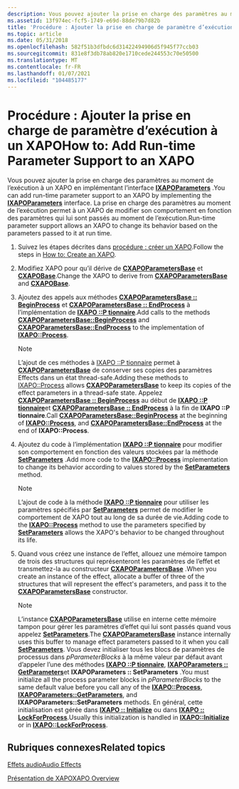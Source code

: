```yaml
---
description: Vous pouvez ajouter la prise en charge des paramètres au moment de l’exécution à un XAPO en implémentant l’interface IXAPOParameters. La prise en charge des paramètres au moment de l’exécution permet à un XAPO de modifier son comportement en fonction des paramètres qui lui sont passés au moment de l’exécution.
ms.assetid: 13f974ec-fcf5-1749-e69d-88de79b7d82b
title: 'Procédure : Ajouter la prise en charge de paramètre d’exécution à un XAPO'
ms.topic: article
ms.date: 05/31/2018
ms.openlocfilehash: 582f51b3dfbdc6d31422494906d5f945f77ccb03
ms.sourcegitcommit: 831e8f3db78ab820e1710cede244553c70e50500
ms.translationtype: MT
ms.contentlocale: fr-FR
ms.lasthandoff: 01/07/2021
ms.locfileid: "104485177"
---
```

# <a name="how-to-add-run-time-parameter-support-to-an-xapo"></a><span data-ttu-id="f24df-104">Procédure : Ajouter la prise en charge de paramètre d’exécution à un XAPO</span><span class="sxs-lookup"><span data-stu-id="f24df-104">How to: Add Run-time Parameter Support to an XAPO</span></span>

<span data-ttu-id="f24df-105">Vous pouvez ajouter la prise en charge des paramètres au moment de l’exécution à un XAPO en implémentant l’interface [**IXAPOParameters**](/windows/desktop/api/XAPO/nn-xapo-ixapoparameters) .</span><span class="sxs-lookup"><span data-stu-id="f24df-105">You can add run-time parameter support to an XAPO by implementing the [**IXAPOParameters**](/windows/desktop/api/XAPO/nn-xapo-ixapoparameters) interface.</span></span> <span data-ttu-id="f24df-106">La prise en charge des paramètres au moment de l’exécution permet à un XAPO de modifier son comportement en fonction des paramètres qui lui sont passés au moment de l’exécution.</span><span class="sxs-lookup"><span data-stu-id="f24df-106">Run-time parameter support allows an XAPO to change its behavior based on the parameters passed to it at run time.</span></span>

1.  <span data-ttu-id="f24df-107">Suivez les étapes décrites dans [procédure : créer un XAPO](how-to--create-an-xapo.md).</span><span class="sxs-lookup"><span data-stu-id="f24df-107">Follow the steps in [How to: Create an XAPO](how-to--create-an-xapo.md).</span></span>
2.  <span data-ttu-id="f24df-108">Modifiez XAPO pour qu’il dérive de [**CXAPOParametersBase**](/windows/desktop/api/XAPOBase/nl-xapobase-cxapoparametersbase) et [**CXAPOBase**](/windows/desktop/api/XAPOBase/nl-xapobase-cxapobase).</span><span class="sxs-lookup"><span data-stu-id="f24df-108">Change the XAPO to derive from [**CXAPOParametersBase**](/windows/desktop/api/XAPOBase/nl-xapobase-cxapoparametersbase) and [**CXAPOBase**](/windows/desktop/api/XAPOBase/nl-xapobase-cxapobase).</span></span>
3.  <span data-ttu-id="f24df-109">Ajoutez des appels aux méthodes [**CXAPOParametersBase :: BeginProcess**](/windows/win32/api/xapobase/nf-xapobase-cxapoparametersbase-beginprocess) et [**CXAPOParametersBase :: EndProcess**](/windows/win32/api/xapobase/nf-xapobase-cxapoparametersbase-endprocess) à l’implémentation de [**IXAPO ::P tionnaire**](/windows/win32/api/xapo/nf-xapo-ixapo-process).</span><span class="sxs-lookup"><span data-stu-id="f24df-109">Add calls to the methods [**CXAPOParametersBase::BeginProcess**](/windows/win32/api/xapobase/nf-xapobase-cxapoparametersbase-beginprocess) and [**CXAPOParametersBase::EndProcess**](/windows/win32/api/xapobase/nf-xapobase-cxapoparametersbase-endprocess) to the implementation of [**IXAPO::Process**](/windows/win32/api/xapo/nf-xapo-ixapo-process).</span></span>

    > [!Note]  
    > <span data-ttu-id="f24df-110">L’ajout de ces méthodes à [IXAPO ::P tionnaire](how-to--build-a-basic-audio-processing-graph.md) permet à [**CXAPOParametersBase**](/windows/desktop/api/XAPOBase/nl-xapobase-cxapoparametersbase) de conserver ses copies des paramètres Effects dans un état thread-safe.</span><span class="sxs-lookup"><span data-stu-id="f24df-110">Adding these methods to [IXAPO::Process](how-to--build-a-basic-audio-processing-graph.md) allows [**CXAPOParametersBase**](/windows/desktop/api/XAPOBase/nl-xapobase-cxapoparametersbase) to keep its copies of the effect parameters in a thread-safe state.</span></span> <span data-ttu-id="f24df-111">Appelez [**CXAPOParametersBase :: BeginProcess**](/windows/win32/api/xapobase/nf-xapobase-cxapoparametersbase-beginprocess) au début de [**IXAPO ::P tionnaire**](/windows/win32/api/xapo/nf-xapo-ixapo-process)et [**CXAPOParametersBase :: EndProcess**](/windows/win32/api/xapobase/nf-xapobase-cxapoparametersbase-endprocess) à la fin de **IXAPO ::P tionnaire**.</span><span class="sxs-lookup"><span data-stu-id="f24df-111">Call [**CXAPOParametersBase::BeginProcess**](/windows/win32/api/xapobase/nf-xapobase-cxapoparametersbase-beginprocess) at the beginning of [**IXAPO::Process**](/windows/win32/api/xapo/nf-xapo-ixapo-process), and [**CXAPOParametersBase::EndProcess**](/windows/win32/api/xapobase/nf-xapobase-cxapoparametersbase-endprocess) at the end of **IXAPO::Process**.</span></span>

     

4.  <span data-ttu-id="f24df-112">Ajoutez du code à l’implémentation [**IXAPO ::P tionnaire**](/windows/win32/api/xapo/nf-xapo-ixapo-process) pour modifier son comportement en fonction des valeurs stockées par la méthode [**SetParameters**](/windows/win32/api/xapo/nf-xapo-ixapoparameters-setparameters) .</span><span class="sxs-lookup"><span data-stu-id="f24df-112">Add more code to the [**IXAPO::Process**](/windows/win32/api/xapo/nf-xapo-ixapo-process) implementation to change its behavior according to values stored by the [**SetParameters**](/windows/win32/api/xapo/nf-xapo-ixapoparameters-setparameters) method.</span></span>

    > [!Note]  
    > <span data-ttu-id="f24df-113">L’ajout de code à la méthode [**IXAPO ::P tionnaire**](/windows/win32/api/xapo/nf-xapo-ixapo-process) pour utiliser les paramètres spécifiés par [**SetParameters**](/windows/win32/api/xapo/nf-xapo-ixapoparameters-setparameters) permet de modifier le comportement de XAPO tout au long de sa durée de vie.</span><span class="sxs-lookup"><span data-stu-id="f24df-113">Adding code to the [**IXAPO::Process**](/windows/win32/api/xapo/nf-xapo-ixapo-process) method to use the parameters specified by [**SetParameters**](/windows/win32/api/xapo/nf-xapo-ixapoparameters-setparameters) allows the XAPO's behavior to be changed throughout its life.</span></span>

     

5.  <span data-ttu-id="f24df-114">Quand vous créez une instance de l’effet, allouez une mémoire tampon de trois des structures qui représenteront les paramètres de l’effet et transmettez-la au constructeur [**CXAPOParametersBase**](/windows/desktop/api/XAPOBase/nl-xapobase-cxapoparametersbase) .</span><span class="sxs-lookup"><span data-stu-id="f24df-114">When you create an instance of the effect, allocate a buffer of three of the structures that will represent the effect's parameters, and pass it to the [**CXAPOParametersBase**](/windows/desktop/api/XAPOBase/nl-xapobase-cxapoparametersbase) constructor.</span></span>

    > [!Note]  
    > <span data-ttu-id="f24df-115">L’instance [**CXAPOParametersBase**](/windows/desktop/api/XAPOBase/nl-xapobase-cxapoparametersbase) utilise en interne cette mémoire tampon pour gérer les paramètres d’effet qui lui sont passés quand vous appelez [**SetParameters**](/windows/win32/api/xapo/nf-xapo-ixapoparameters-setparameters).</span><span class="sxs-lookup"><span data-stu-id="f24df-115">The [**CXAPOParametersBase**](/windows/desktop/api/XAPOBase/nl-xapobase-cxapoparametersbase) instance internally uses this buffer to manage effect parameters passed to it when you call [**SetParameters**](/windows/win32/api/xapo/nf-xapo-ixapoparameters-setparameters).</span></span> <span data-ttu-id="f24df-116">Vous devez initialiser tous les blocs de paramètres de processus dans *pParameterBlocks* à la même valeur par défaut avant d’appeler l’une des méthodes [**IXAPO ::P tionnaire**](/windows/win32/api/xapo/nf-xapo-ixapo-process), [**IXAPOParameters :: GetParameters**](/windows/win32/api/xapo/nf-xapo-ixapoparameters-getparameters)et **IXAPOParameters :: SetParameters** .</span><span class="sxs-lookup"><span data-stu-id="f24df-116">You must initialize all the process parameter blocks in *pParameterBlocks* to the same default value before you call any of the [**IXAPO::Process**](/windows/win32/api/xapo/nf-xapo-ixapo-process), [**IXAPOParameters::GetParameters**](/windows/win32/api/xapo/nf-xapo-ixapoparameters-getparameters), and **IXAPOParameters::SetParameters** methods.</span></span> <span data-ttu-id="f24df-117">En général, cette initialisation est gérée dans [**IXAPO :: Initialize**](/windows/win32/api/xapo/nf-xapo-ixapo-initialize) ou dans [**IXAPO :: LockForProcess**](/windows/win32/api/xapo/nf-xapo-ixapo-lockforprocess).</span><span class="sxs-lookup"><span data-stu-id="f24df-117">Usually this initialization is handled in [**IXAPO::Initialize**](/windows/win32/api/xapo/nf-xapo-ixapo-initialize) or in [**IXAPO::LockForProcess**](/windows/win32/api/xapo/nf-xapo-ixapo-lockforprocess).</span></span>

     

## <a name="related-topics"></a><span data-ttu-id="f24df-118">Rubriques connexes</span><span class="sxs-lookup"><span data-stu-id="f24df-118">Related topics</span></span>

<dl> <dt>

[<span data-ttu-id="f24df-119">Effets audio</span><span class="sxs-lookup"><span data-stu-id="f24df-119">Audio Effects</span></span>](audio-effects.md)
</dt> <dt>

[<span data-ttu-id="f24df-120">Présentation de XAPO</span><span class="sxs-lookup"><span data-stu-id="f24df-120">XAPO Overview</span></span>](xapo-overview.md)
</dt> </dl>

 

 
